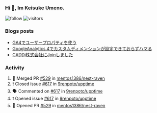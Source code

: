 ### Hi 👋, Im Keisuke Umeno.

<!--
**9renpoto/9renpoto** is a ✨ _special_ ✨ repository because its `README.md` (this file) appears on your GitHub profile.

Here are some ideas to get you started:

- 🔭 I’m currently working on ...
- 🌱 I’m currently learning ...
- 👯 I’m looking to collaborate on ...
- 🤔 I’m looking for help with ...
- 💬 Ask me about ...
- 📫 How to reach me: ...
- 😄 Pronouns: ...
- ⚡ Fun fact: ...
-->

![follow](https://img.shields.io/github/followers/9renpoto?label=Follow&style=social)
![visitors](https://komarev.com/ghpvc/?username=9renpoto&label=Profile%20views&color=0e75b6&style=flat)

### Blogs posts

<!-- BLOG-POST-LIST:START -->
- [GA4でユーザープロパティを使う](https://9renpoto.dev/2021/02/21/google-analytics-4-user-properties/)
- [GoogleAnalytics 4でカスタムディメンションが設定できておらずハマる](https://9renpoto.dev/2021/02/13/google-analytics-4/)
- [CADDi株式会社にJoinしました](https://9renpoto.dev/2020/12/05/join/)
<!-- BLOG-POST-LIST:END -->

### Activity

<!--START_SECTION:activity-->
1. 🎉 Merged PR [#529](https://github.com/mentos1386/nest-raven/pull/529) in [mentos1386/nest-raven](https://github.com/mentos1386/nest-raven)
2. ❗️ Closed issue [#617](https://github.com/9renpoto/upptime/issues/617) in [9renpoto/upptime](https://github.com/9renpoto/upptime)
3. 🗣 Commented on [#617](https://github.com/9renpoto/upptime/issues/617) in [9renpoto/upptime](https://github.com/9renpoto/upptime)
4. ❗️ Opened issue [#617](https://github.com/9renpoto/upptime/issues/617) in [9renpoto/upptime](https://github.com/9renpoto/upptime)
5. 💪 Opened PR [#529](https://github.com/mentos1386/nest-raven/pull/529) in [mentos1386/nest-raven](https://github.com/mentos1386/nest-raven)
<!--END_SECTION:activity-->

<!--START_SECTION:waka-->
<!--END_SECTION:waka-->
